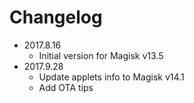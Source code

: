# Changelog
- 2017.8.16
    - Initial version for Magisk v13.5
- 2017.9.28
    - Update applets info to Magisk v14.1
    - Add OTA tips
